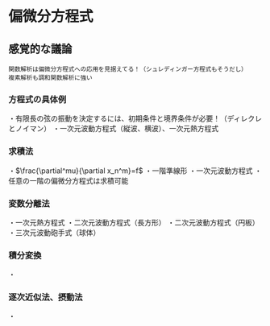 
# 偏微分方程式

## 感覚的な議論

    関数解析は偏微分方程式への応用を見据えてる！（シュレディンガー方程式もそうだし）
    複素解析も調和関数解析に強い

### 方程式の具体例

・有限長の弦の振動を決定するには、初期条件と境界条件が必要！（ディレクレとノイマン）
・一次元波動方程式（縦波、横波）、一次元熱方程式

### 求積法

・$\frac{\partial^mu}{\partial x_n^m}=f$
・一階準線形
・一次元波動方程式
・任意の一階の偏微分方程式は求積可能

### 変数分離法

・一次元熱方程式
・二次元波動方程式（長方形）
・二次元波動方程式（円板）
・三次元波動砲手式（球体）

### 積分変換

・

### 逐次近似法、摂動法

・
